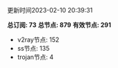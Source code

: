 更新时间2023-02-10 20:39:31

**总订阅: 73**
**总节点: 879**
**有效节点: 291**
- v2ray节点: 152
- ss节点: 135
- trojan节点: 4
